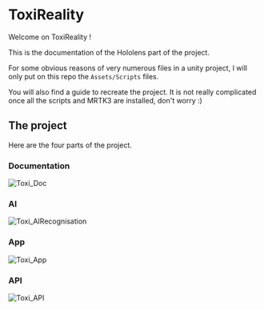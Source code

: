 # ToxiReality

Welcome on ToxiReality !

This is the documentation of the Hololens part of the project.

For some obvious reasons of very numerous files in a unity project, I will only put on this repo the `Assets/Scripts` files.

You will also find a guide to recreate the project. It is not really complicated once all the scripts and MRTK3 are installed, don't worry :)


## The project
Here are the four parts of the project.

### Documentation
![Toxi_Doc](https://github.com/nathanverdier/ToxiDoc)

### AI
![Toxi_AIRecognisation](https://github.com/nathanverdier/Toxi_AIRecognition)

### App
![Toxi_App](https://github.com/nathanverdier/Toxi_App)

### API
![Toxi_API](https://github.com/nathanverdier/Toxi_API)


